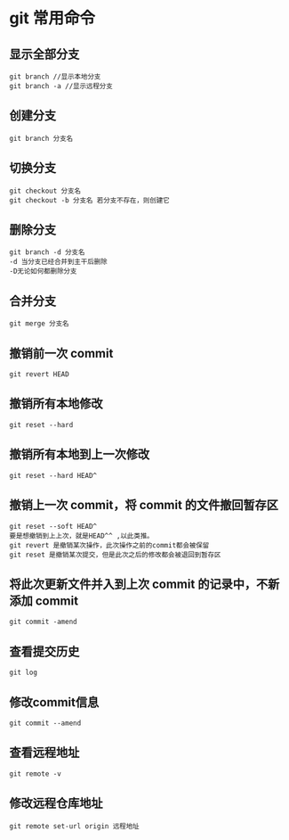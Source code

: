 # git 常用命令

## 显示全部分支

```
git branch //显示本地分支
git branch -a //显示远程分支
```

## 创建分支

```
git branch 分支名
```

## 切换分支

```
git checkout 分支名
git checkout -b 分支名 若分支不存在，则创建它
```

## 删除分支

```
git branch -d 分支名
-d 当分支已经合并到主干后删除
-D无论如何都删除分支
```

## 合并分支

```
git merge 分支名
```

## 撤销前一次 commit

```
git revert HEAD
```

## 撤销所有本地修改

```
git reset --hard
```

## 撤销所有本地到上一次修改

```
git reset --hard HEAD^
```

## 撤销上一次 commit，将 commit 的文件撤回暂存区

```
git reset --soft HEAD^
要是想撤销到上上次，就是HEAD^^ ,以此类推。
git revert 是撤销某次操作，此次操作之前的commit都会被保留
git reset 是撤销某次提交，但是此次之后的修改都会被退回到暂存区
```

## 将此次更新文件并入到上次 commit 的记录中，不新添加 commit

```
git commit -amend
```

## 查看提交历史

```
git log
```

## 修改commit信息

```
git commit --amend
```

## 查看远程地址

```
git remote -v
```

## 修改远程仓库地址

```
git remote set-url origin 远程地址
```

